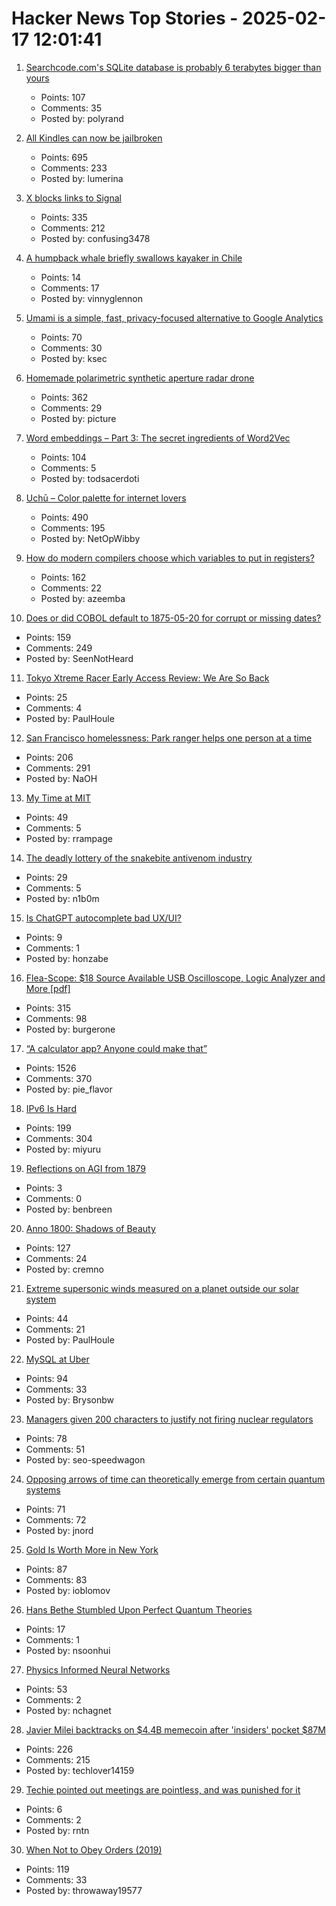 # Hacker News Top Stories - 2025-02-17 12:01:41

1. [Searchcode.com's SQLite database is probably 6 terabytes bigger than yours](https://boyter.org/posts/searchcode-bigger-sqlite-than-you/)
   - Points: 107
   - Comments: 35
   - Posted by: polyrand

2. [All Kindles can now be jailbroken](https://kindlemodding.org/jailbreaking/WinterBreak/)
   - Points: 695
   - Comments: 233
   - Posted by: lumerina

3. [X blocks links to Signal](https://www.disruptionist.com/p/elon-musks-x-blocks-links-to-signal)
   - Points: 335
   - Comments: 212
   - Posted by: confusing3478

4. [A humpback whale briefly swallows kayaker in Chile](https://apnews.com/article/chile-kayaking-tourism-whale-b0cafde4b640326f20a9da28003d6c26)
   - Points: 14
   - Comments: 17
   - Posted by: vinnyglennon

5. [Umami is a simple, fast, privacy-focused alternative to Google Analytics](https://github.com/umami-software/umami)
   - Points: 70
   - Comments: 30
   - Posted by: ksec

6. [Homemade polarimetric synthetic aperture radar drone](https://hforsten.com/homemade-polarimetric-synthetic-aperture-radar-drone.html)
   - Points: 362
   - Comments: 29
   - Posted by: picture

7. [Word embeddings – Part 3: The secret ingredients of Word2Vec](https://www.ruder.io/secret-word2vec/)
   - Points: 104
   - Comments: 5
   - Posted by: todsacerdoti

8. [Uchū – Color palette for internet lovers](https://uchu.style)
   - Points: 490
   - Comments: 195
   - Posted by: NetOpWibby

9. [How do modern compilers choose which variables to put in registers?](https://langdev.stackexchange.com/questions/4325/how-do-modern-compilers-choose-which-variables-to-put-in-registers)
   - Points: 162
   - Comments: 22
   - Posted by: azeemba

10. [Does or did COBOL default to 1875-05-20 for corrupt or missing dates?](https://retrocomputing.stackexchange.com/questions/31288/does-or-did-cobol-default-to-1875-05-20-for-corrupt-or-missing-dates)
   - Points: 159
   - Comments: 249
   - Posted by: SeenNotHeard

11. [Tokyo Xtreme Racer Early Access Review: We Are So Back](https://www.thedrive.com/news/tokyo-xtreme-racer-early-access-review)
   - Points: 25
   - Comments: 4
   - Posted by: PaulHoule

12. [San Francisco homelessness: Park ranger helps one person at a time](https://sfstandard.com/2025/02/08/golden-gate-park-ranger-homelessness/)
   - Points: 206
   - Comments: 291
   - Posted by: NaOH

13. [My Time at MIT](http://muratbuffalo.blogspot.com/2025/02/my-time-at-mit.html)
   - Points: 49
   - Comments: 5
   - Posted by: rrampage

14. [The deadly lottery of the snakebite antivenom industry](https://www.theguardian.com/global-development/2025/feb/13/its-a-cowboy-show-out-there-the-deadly-lottery-of-the-snakebite-antivenom-industry)
   - Points: 29
   - Comments: 5
   - Posted by: n1b0m

15. [Is ChatGPT autocomplete bad UX/UI?](https://honzabe.com/blog/posts/chatgpt-autocomplete-bad-ux-ui/)
   - Points: 9
   - Comments: 1
   - Posted by: honzabe

16. [Flea-Scope: $18 Source Available USB Oscilloscope, Logic Analyzer and More [pdf]](https://rtestardi.github.io/usbte/flea-scope.pdf)
   - Points: 315
   - Comments: 98
   - Posted by: burgerone

17. [“A calculator app? Anyone could make that”](https://chadnauseam.com/coding/random/calculator-app)
   - Points: 1526
   - Comments: 370
   - Posted by: pie_flavor

18. [IPv6 Is Hard](https://techlog.jenslink.net/posts/ipv6-is-hard/)
   - Points: 199
   - Comments: 304
   - Posted by: miyuru

19. [Reflections on AGI from 1879](https://www.learningfromexamples.com/p/reflections-on-superintelligence)
   - Points: 3
   - Comments: 0
   - Posted by: benbreen

20. [Anno 1800: Shadows of Beauty](https://simonschreibt.de/gat/anno-1800-shadows-of-beauty/)
   - Points: 127
   - Comments: 24
   - Posted by: cremno

21. [Extreme supersonic winds measured on a planet outside our solar system](https://phys.org/news/2025-01-extreme-supersonic-planet-solar.html)
   - Points: 44
   - Comments: 21
   - Posted by: PaulHoule

22. [MySQL at Uber](https://www.uber.com/blog/mysql-at-uber/?uclick_id=8d2a6f71-8db1-4c60-b724-fc9bd70cd9fd)
   - Points: 94
   - Comments: 33
   - Posted by: Brysonbw

23. [Managers given 200 characters to justify not firing nuclear regulators](https://www.npr.org/2025/02/14/nx-s1-5298190/nuclear-agency-trump-firings-nnsa)
   - Points: 78
   - Comments: 51
   - Posted by: seo-speedwagon

24. [Opposing arrows of time can theoretically emerge from certain quantum systems](https://www.surrey.ac.uk/news/physicists-uncover-evidence-two-arrows-time-emerging-quantum-realm)
   - Points: 71
   - Comments: 72
   - Posted by: jnord

25. [Gold Is Worth More in New York](https://www.bloomberg.com/opinion/articles/2025-02-13/gold-is-worth-more-in-new-york)
   - Points: 87
   - Comments: 83
   - Posted by: ioblomov

26. [Hans Bethe Stumbled Upon Perfect Quantum Theories](https://www.quantamagazine.org/how-hans-bethe-stumbled-upon-perfect-quantum-theories-20250212/)
   - Points: 17
   - Comments: 1
   - Posted by: nsoonhui

27. [Physics Informed Neural Networks](https://nchagnet.pages.dev/blog/physics-informed-neural-networks/)
   - Points: 53
   - Comments: 2
   - Posted by: nchagnet

28. [Javier Milei backtracks on $4.4B memecoin after 'insiders' pocket $87M](https://www.coindesk.com/business/2025/02/15/javier-milei-backtracks-on-usd4-4b-memecoin-after-insiders-pocket-usd87m)
   - Points: 226
   - Comments: 215
   - Posted by: techlover14159

29. [Techie pointed out meetings are pointless, and was punished for it](https://www.theregister.com/2025/02/17/who_me/)
   - Points: 6
   - Comments: 2
   - Posted by: rntn

30. [When Not to Obey Orders (2019)](https://warontherocks.com/2019/07/when-not-to-obey-orders/)
   - Points: 119
   - Comments: 33
   - Posted by: throwaway19577

